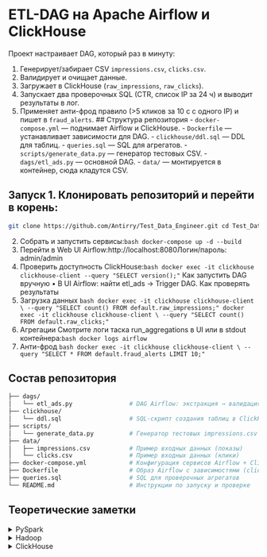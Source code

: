 # ETL-DAG на Apache Airflow и ClickHouse

Проект настраивает DAG, который раз в минуту: 
1. Генерирует/забирает CSV `impressions.csv`, `clicks.csv`.
2. Валидирует и очищает данные.
3. Загружает в ClickHouse (`raw_impressions`, `raw_clicks`).
4. Запускает два проверочных SQL (CTR, список IP за 24 ч) и выводит результаты в лог.
5. Применяет анти-фрод правило (>5 кликов за 10 с с одного IP) и пишет в `fraud_alerts`. ## Структура репозитория - `docker-compose.yml` — поднимает Airflow и ClickHouse. - `Dockerfile` — устанавливает зависимости для DAG. - `clickhouse/ddl.sql` — DDL для таблиц. - `queries.sql` — SQL для агрегатов. - `scripts/generate_data.py` — генератор тестовых CSV. - `dags/etl_ads.py` — основной DAG. - `data/` — монтируется в контейнер, сюда кладутся CSV. 

## Запуск 1. Клонировать репозиторий и перейти в корень:
```bash
git clone https://github.com/Antirry/Test_Data_Engineer.git cd Test_Data_Engineer
```
2. Собрать и запустить сервисы:```bash
 docker-compose up -d --build```
4. Перейти в Web UI Airflow:http://localhost:8080Логин/пароль: admin/admin
5. Проверить доступность ClickHouse:```bash
docker exec -it clickhouse clickhouse-client --query "SELECT version();"```
Как запустить DAG вручную
• В UI Airflow: найти etl_ads → Trigger DAG.
Как проверять результаты
1. Загрузка данных ```bash docker exec -it clickhouse clickhouse-client \ --query "SELECT count() FROM default.raw_impressions;" docker exec -it clickhouse clickhouse-client \ --query "SELECT count() FROM default.raw_clicks;"```
2. Агрегации Смотрите логи таска run_aggregations в UI или в stdout контейнера:```bash docker logs airflow```
3. Анти-фрод ```bash docker exec -it clickhouse clickhouse-client \ --query "SELECT * FROM default.fraud_alerts LIMIT 10;"```

## Состав репозитория
```bash
├── dags/
│   └── etl_ads.py                # DAG Airflow: экстракция → валидация → загрузка → агрегаты → анти-фрод
├── clickhouse/
│   └── ddl.sql                   # SQL-скрипт создания таблиц в ClickHouse
├── scripts/
│   └── generate_data.py          # Генератор тестовых impressions.csv и clicks.csv
├── data/
│   ├── impressions.csv           # Пример входных данных (показы)
│   └── clicks.csv                # Пример входных данных (клики)
├── docker-compose.yml            # Конфигурация сервисов Airflow + ClickHouse
├── Dockerfile                    # Образ Airflow с зависимостями (clickhouse-driver, pandas)
├── queries.sql                   # SQL для проверочных агрегатов
└── README.md                     # Инструкции по запуску и проверке
```

## Теоретические заметки

<details>
<summary>PySpark</summary>
- Narrow vs Wide deps — широкие зависимости вызывают shuffle
- Shuffle — перераспределение данных; избегаем фильтрами, map-side reduce, broadcast join
- Partitioning/coalesce/repartition — управление числом партиций для оптимизации
- Broadcast join — для маленьких таблиц (<10MB), риск OOM
- UDF vs Pandas UDF — pandas UDF быстрее, т.к. vectorized через Arrow
- Caching — хранение в памяти при многократных обращениях
- Skew — salting, adaptive execution, skew join hints
- Watermark — в стриминге ограничивает "старые" данные
</details>

<details>
<summary>Hadoop</summary>
- NameNode — метаданные, DataNode — хранение блоков, Secondary NN — merge fsimage/edits
- Replication factor — надёжность vs расход диска
- Small files — объединение в контейнерные форматы или HDFS Archive
- Parquet/ORC — колонночные, Avro — строчный
- MapReduce vs Spark — Spark в памяти, DAG; MapReduce — этапы Map→Shuffle→Reduce
</details>

<details>
<summary>ClickHouse</summary>
- PRIMARY KEY vs ORDER BY — ключ поиска vs порядок хранения
- ENGINE: MergeTree, PARTITION BY toYYYYMMDD(ts), ORDER BY (campaign_id, ts)
- Replacing/Summing/Aggregating MergeTree — разные задачи (дедупликация, агрегация)
- JOIN types — ANY, ALL, SEMI, ASOF
- Materialized view — автоматическая агрегация
- TTL — удаление/перемещение старых данных
- req_id — для дедупликации событий
</details>
